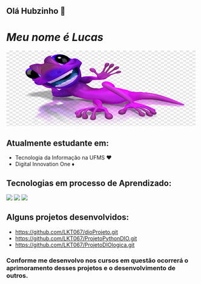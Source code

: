 ## Olá Hubzinho 👋
# ___Meu nome é Lucas___ 
<img src="image.png" width="500" height="200">

## Atualmente estudante em:
- Tecnologia da Informação na UFMS ♥️ 
- Digital Innovation One ♦️

## Tecnologias em processo de Aprendizado:
<img src="https://cdn.jsdelivr.net/gh/devicons/devicon@latest/icons/css3/css3-original.svg" />
<img src="https://cdn.jsdelivr.net/gh/devicons/devicon@latest/icons/html5/html5-original.svg" />
<img src="https://cdn.jsdelivr.net/gh/devicons/devicon@latest/icons/python/python-original.svg" />

## Alguns projetos desenvolvidos:
- https://github.com/LKT067/dioProjeto.git <br>
- https://github.com/LKT067/ProjetoPythonDIO.git <br>
- https://github.com/LKT067/ProjetoDIOlogica.git <br>
### Conforme me desenvolvo nos cursos em questão ocorrerá o aprimoramento desses projetos e o desenvolvimento de outros.

